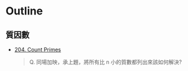 # Outline

## 質因數

* [204. Count Primes](https://leetcode.com/problems/count-primes/)

    > Q.   同場加映，承上題，將所有比 n 小的質數都列出來該如何解決?